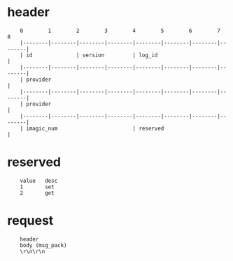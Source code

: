 header
=====

        0        1        2        3        4        5        6        7        8
        |--------|--------|--------|--------|--------|--------|--------|--------|
        | id              | version         | log_id                            |
        |--------|--------|--------|--------|--------|--------|--------|--------|
        | provider                                                              |
        |--------|--------|--------|--------|--------|--------|--------|--------|
        | provider                                                              |
        |--------|--------|--------|--------|--------|--------|--------|--------|
        | imagic_num                        | reserved                          |


reserved
=====

        value   desc  
        1       set
        2       get

request
=====

        header
        body (msg_pack)
        \r\n\r\n
